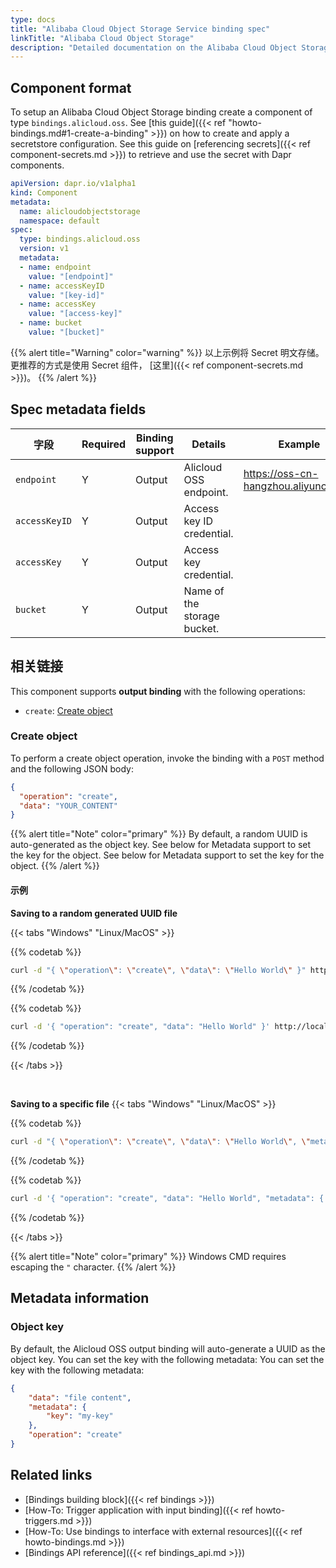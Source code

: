 ```yaml
---
type: docs
title: "Alibaba Cloud Object Storage Service binding spec"
linkTitle: "Alibaba Cloud Object Storage"
description: "Detailed documentation on the Alibaba Cloud Object Storage binding component"
---
```


## Component format

To setup an Alibaba Cloud Object Storage binding create a component of type `bindings.alicloud.oss`. See [this guide]({{< ref "howto-bindings.md#1-create-a-binding" >}}) on how to create and apply a secretstore configuration. See this guide on [referencing secrets]({{< ref component-secrets.md >}}) to retrieve and use the secret with Dapr components.

```yaml
apiVersion: dapr.io/v1alpha1
kind: Component
metadata:
  name: alicloudobjectstorage
  namespace: default
spec:
  type: bindings.alicloud.oss
  version: v1
  metadata:
  - name: endpoint
    value: "[endpoint]"
  - name: accessKeyID
    value: "[key-id]"
  - name: accessKey
    value: "[access-key]"
  - name: bucket
    value: "[bucket]"
```

{{% alert title="Warning" color="warning" %}}
以上示例将 Secret 明文存储。 更推荐的方式是使用 Secret 组件， [这里]({{< ref component-secrets.md >}})。
{{% /alert %}}

## Spec metadata fields

| 字段            | Required | Binding support | Details                     | Example                              |
| ------------- | -------- | --------------- | --------------------------- | ------------------------------------ |
| `endpoint`    | Y        | Output          | Alicloud OSS endpoint.      | https://oss-cn-hangzhou.aliyuncs.com |
| `accessKeyID` | Y        | Output          | Access key ID credential.   |                                      |
| `accessKey`   | Y        | Output          | Access key credential.      |                                      |
| `bucket`      | Y        | Output          | Name of the storage bucket. |                                      |

## 相关链接

This component supports **output binding** with the following operations:
- `create`: [Create object](#create-object)


### Create object

To perform a create object operation, invoke the binding with a `POST` method and the following JSON body:

```json
{
  "operation": "create",
  "data": "YOUR_CONTENT"
}
```

{{% alert title="Note" color="primary" %}}
By default, a random UUID is auto-generated as the object key. See below for Metadata support to set the key for the object. See below for Metadata support to set the key for the object.
{{% /alert %}}

#### 示例

**Saving to a random generated UUID file**

{{< tabs "Windows" "Linux/MacOS" >}}

{{% codetab %}}

```bash
curl -d "{ \"operation\": \"create\", \"data\": \"Hello World\" }" http://localhost:<dapr-port>/v1.0/bindings/<binding-name>
```

{{% /codetab %}}

{{% codetab %}}

```bash
curl -d '{ "operation": "create", "data": "Hello World" }' http://localhost:<dapr-port>/v1.0/bindings/<binding-name>
```

{{% /codetab %}}

{{< /tabs >}}

<br />

**Saving to a specific file**
{{< tabs "Windows" "Linux/MacOS" >}}

{{% codetab %}}

```bash
curl -d "{ \"operation\": \"create\", \"data\": \"Hello World\", \"metadata\": { \"key\": \"my-key\" } }" http://localhost:<dapr-port>/v1.0/bindings/<binding-name>
```

{{% /codetab %}}

{{% codetab %}}

```bash
curl -d '{ "operation": "create", "data": "Hello World", "metadata": { "key": "my-key" } }' http://localhost:<dapr-port>/v1.0/bindings/<binding-name>
```

{{% /codetab %}}

{{< /tabs >}}

{{% alert title="Note" color="primary" %}}
Windows CMD requires escaping the `"` character.
{{% /alert %}}

## Metadata information

### Object key

By default, the Alicloud OSS output binding will auto-generate a UUID as the object key. You can set the key with the following metadata: You can set the key with the following metadata:

```json
{
    "data": "file content",
    "metadata": {
        "key": "my-key"
    },
    "operation": "create"
}
```

## Related links

- [Bindings building block]({{< ref bindings >}})
- [How-To: Trigger application with input binding]({{< ref howto-triggers.md >}})
- [How-To: Use bindings to interface with external resources]({{< ref howto-bindings.md >}})
- [Bindings API reference]({{< ref bindings_api.md >}})
